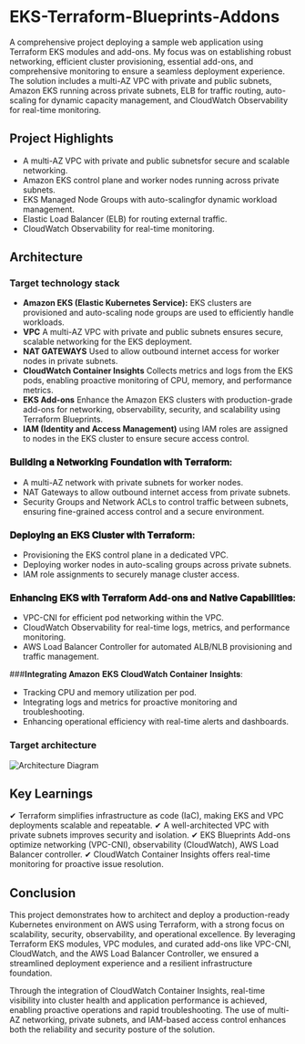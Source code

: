 # EKS-Terraform-Blueprints-Addons

A comprehensive project deploying a sample web application using Terraform EKS modules and add-ons. My focus was on establishing robust networking, efficient cluster provisioning, essential add-ons, and comprehensive monitoring to ensure a seamless deployment experience. The solution includes a multi-AZ VPC with private and public subnets, Amazon EKS running across private subnets, ELB for traffic routing, auto-scaling for dynamic capacity management, and CloudWatch Observability for real-time monitoring.

## Project Highlights
- A multi-AZ VPC with private and public subnetsfor secure and scalable networking.
- Amazon EKS control plane and worker nodes running across private subnets.
- EKS Managed Node Groups with auto-scalingfor dynamic workload management.
- Elastic Load Balancer (ELB) for routing external traffic.
- CloudWatch Observability for real-time monitoring.

## Architecture
### Target technology stack 
- **Amazon EKS (Elastic Kubernetes Service):** EKS clusters are provisioned and auto-scaling node groups are used to efficiently handle workloads.
- **VPC** A multi-AZ VPC with private and public subnets ensures secure, scalable networking for the EKS deployment.
- **NAT GATEWAYS** Used to allow outbound internet access for worker nodes in private subnets.
- **CloudWatch Container Insights** Collects metrics and logs from the EKS pods, enabling proactive monitoring of CPU, memory, and performance metrics.
- **EKS Add-ons** Enhance the Amazon EKS clusters with production-grade add-ons for networking, observability, security, and scalability using Terraform Blueprints.
- **IAM (Identity and Access Management)**  using IAM roles are assigned to nodes in the EKS cluster to ensure secure access control.

### 𝐁𝐮𝐢𝐥𝐝𝐢𝐧𝐠 𝐚 𝐍𝐞𝐭𝐰𝐨𝐫𝐤𝐢𝐧𝐠 𝐅𝐨𝐮𝐧𝐝𝐚𝐭𝐢𝐨𝐧 𝐰𝐢𝐭𝐡 𝐓𝐞𝐫𝐫𝐚𝐟𝐨𝐫𝐦:
- A multi-AZ network with private subnets for worker nodes.
- NAT Gateways to allow outbound internet access from private subnets.
- Security Groups and Network ACLs to control traffic between subnets, ensuring fine-grained access control and a secure environment.
  
### 𝐃𝐞𝐩𝐥𝐨𝐲𝐢𝐧𝐠 𝐚𝐧 𝐄𝐊𝐒 𝐂𝐥𝐮𝐬𝐭𝐞𝐫 𝐰𝐢𝐭𝐡 𝐓𝐞𝐫𝐫𝐚𝐟𝐨𝐫𝐦:
- Provisioning the EKS control plane in a dedicated VPC.
- Deploying worker nodes in auto-scaling groups across private subnets.
- IAM role assignments to securely manage cluster access.

### 𝐄𝐧𝐡𝐚𝐧𝐜𝐢𝐧𝐠 𝐄𝐊𝐒 𝐰𝐢𝐭𝐡 𝐓𝐞𝐫𝐫𝐚𝐟𝐨𝐫𝐦 𝐀𝐝𝐝-𝐨𝐧𝐬 𝐚𝐧𝐝 𝐍𝐚𝐭𝐢𝐯𝐞 𝐂𝐚𝐩𝐚𝐛𝐢𝐥𝐢𝐭𝐢𝐞𝐬:
- VPC-CNI for efficient pod networking within the VPC.
- CloudWatch Observability for real-time logs, metrics, and performance monitoring.
- AWS Load Balancer Controller for automated ALB/NLB provisioning and traffic management.

###𝐈𝐧𝐭𝐞𝐠𝐫𝐚𝐭𝐢𝐧𝐠 𝐀𝐦𝐚𝐳𝐨𝐧 𝐄𝐊𝐒 𝐂𝐥𝐨𝐮𝐝𝐖𝐚𝐭𝐜𝐡 𝐂𝐨𝐧𝐭𝐚𝐢𝐧𝐞𝐫 𝐈𝐧𝐬𝐢𝐠𝐡𝐭𝐬:
- Tracking CPU and memory utilization per pod.
- Integrating logs and metrics for proactive monitoring and troubleshooting.
- Enhancing operational efficiency with real-time alerts and dashboards.
  
### Target architecture
![Architecture Diagram](/ecs_fargate_architecture.jpeg "Architecture Diagram")

## Key Learnings
✔ Terraform simplifies infrastructure as code (IaC), making EKS and VPC deployments scalable and repeatable.
✔ A well-architected VPC with private subnets improves security and isolation.
✔ EKS Blueprints Add-ons optimize networking (VPC-CNI), observability (CloudWatch), AWS Load Balancer controller.
✔ CloudWatch Container Insights offers real-time monitoring for proactive issue resolution.

## Conclusion
This project demonstrates how to architect and deploy a production-ready Kubernetes environment on AWS using Terraform, with a strong focus on scalability, security, observability, and operational excellence. By leveraging Terraform EKS modules, VPC modules, and curated add-ons like VPC-CNI, CloudWatch, and the AWS Load Balancer Controller, we ensured a streamlined deployment experience and a resilient infrastructure foundation.

Through the integration of CloudWatch Container Insights, real-time visibility into cluster health and application performance is achieved, enabling proactive operations and rapid troubleshooting. The use of multi-AZ networking, private subnets, and IAM-based access control enhances both the reliability and security posture of the solution.
